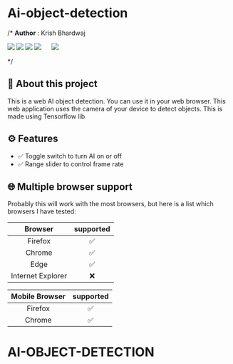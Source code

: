 # Ai-object-detection

/*
**Author** : Krish Bhardwaj
<p>
<img src="https://img.shields.io/badge/html5-%23E34F26.svg?style=for-the-badge&logo=html5&logoColor=white"/>
<img src="https://img.shields.io/badge/css3-%231572B6.svg?style=for-the-badge&logo=css3&logoColor=white"/>
<img src="https://img.shields.io/badge/python-3670A0?style=for-the-badge&logo=python&logoColor=ffdd54"/>
<img src="https://img.shields.io/badge/FastAPI-005571?style=for-the-badge&logo=fastapi"/>
<img src=""/>
<img src=""/>
<img src=""/>
<img src=""/>
<img src=""/>

<img src="https://img.shields.io/badge/github%20-%23121011.svg?&style=for-the-badge&logo=github&logoColor=white"/>
</p>

*/

## 👋 About this project
This is a web AI object detection. You can use it in your web browser. This web application uses the camera of your device to detect objects. This is made using Tensorflow lib

## ⚙️ Features

- ✅ Toggle switch to turn AI on or off
- ✅ Range slider to control frame rate

## 🌐 Multiple browser support
Probably this will work with the most browsers, but here is a list which browsers I have tested: 

|      Browser      | supported |
|:-----------------:|:---------:|
|      Firefox      |     ✅     |
|      Chrome       |     ✅     |
|        Edge       |     ✅     |
| Internet Explorer |     ❌     |

| Mobile Browser | supported |
|:--------------:|:---------:|
|     Firefox    |     ✅     |
|     Chrome     |     ✅     |

# AI-OBJECT-DETECTION
